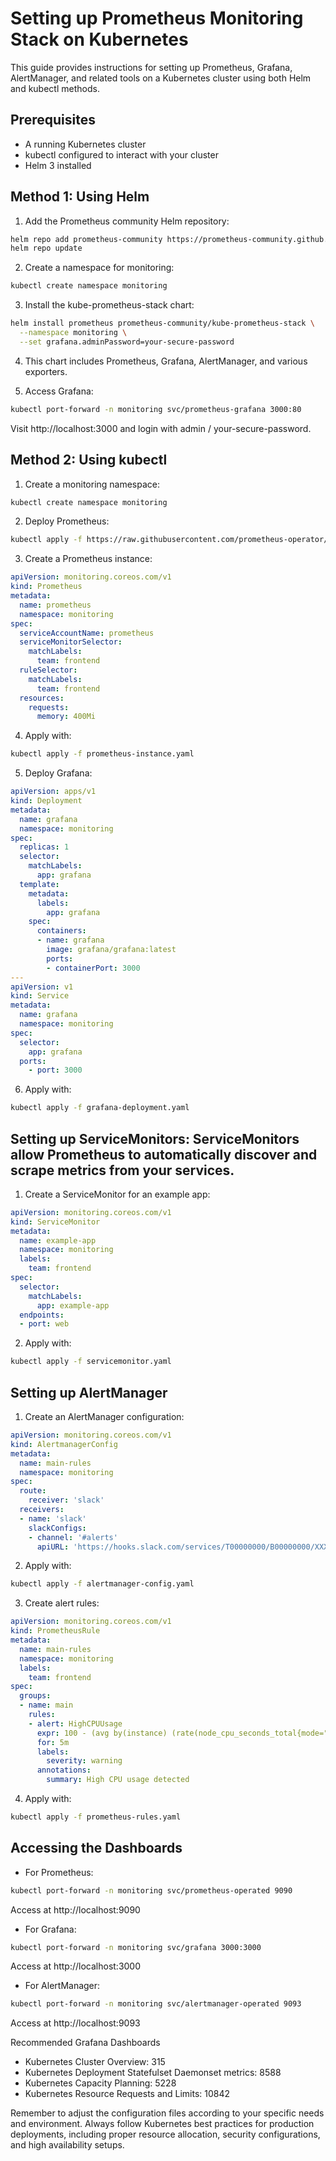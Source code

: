# Setting up Prometheus Monitoring Stack on Kubernetes

This guide provides instructions for setting up Prometheus, Grafana, AlertManager, and related tools on a Kubernetes cluster using both Helm and kubectl methods.

## Prerequisites

- A running Kubernetes cluster
- kubectl configured to interact with your cluster
- Helm 3 installed

## Method 1: Using Helm

1. Add the Prometheus community Helm repository:

```bash
helm repo add prometheus-community https://prometheus-community.github.io/helm-charts
helm repo update
```

2. Create a namespace for monitoring:

```bash
kubectl create namespace monitoring
```

3. Install the kube-prometheus-stack chart:

```bash
helm install prometheus prometheus-community/kube-prometheus-stack \
  --namespace monitoring \
  --set grafana.adminPassword=your-secure-password  
```

4. This chart includes Prometheus, Grafana, AlertManager, and various exporters.

5. Access Grafana:

```bash
kubectl port-forward -n monitoring svc/prometheus-grafana 3000:80
```

Visit http://localhost:3000 and login with admin / your-secure-password.

## Method 2: Using kubectl

1. Create a monitoring namespace:

```bash
kubectl create namespace monitoring
```

2. Deploy Prometheus:

```bash
kubectl apply -f https://raw.githubusercontent.com/prometheus-operator/prometheus-operator/master/bundle.yaml
```

3. Create a Prometheus instance:

```yaml
apiVersion: monitoring.coreos.com/v1
kind: Prometheus
metadata:
  name: prometheus
  namespace: monitoring
spec:
  serviceAccountName: prometheus
  serviceMonitorSelector:
    matchLabels:
      team: frontend
  ruleSelector:
    matchLabels:
      team: frontend
  resources:
    requests:
      memory: 400Mi
```

4. Apply with:

```bash
kubectl apply -f prometheus-instance.yaml
```

5. Deploy Grafana:

```yaml
apiVersion: apps/v1
kind: Deployment
metadata:
  name: grafana
  namespace: monitoring
spec:
  replicas: 1
  selector:
    matchLabels:
      app: grafana
  template:
    metadata:
      labels:
        app: grafana
    spec:
      containers:
      - name: grafana
        image: grafana/grafana:latest
        ports:
        - containerPort: 3000
---
apiVersion: v1
kind: Service
metadata:
  name: grafana
  namespace: monitoring
spec:
  selector:
    app: grafana
  ports:
    - port: 3000
```

6. Apply with:

```bash
kubectl apply -f grafana-deployment.yaml
```

## Setting up ServiceMonitors: ServiceMonitors allow Prometheus to automatically discover and scrape metrics from your services.

1. Create a ServiceMonitor for an example app:

```yaml
apiVersion: monitoring.coreos.com/v1
kind: ServiceMonitor
metadata:
  name: example-app
  namespace: monitoring
  labels:
    team: frontend
spec:
  selector:
    matchLabels:
      app: example-app
  endpoints:
  - port: web
```

2. Apply with:

```bash
kubectl apply -f servicemonitor.yaml
```

## Setting up AlertManager

1. Create an AlertManager configuration:

```yaml
apiVersion: monitoring.coreos.com/v1
kind: AlertmanagerConfig
metadata:
  name: main-rules
  namespace: monitoring
spec:
  route:
    receiver: 'slack'
  receivers:
  - name: 'slack'
    slackConfigs:
    - channel: '#alerts'
      apiURL: 'https://hooks.slack.com/services/T00000000/B00000000/XXXXXXXXXXXXXXXXXXXXXXXX'
```

2. Apply with:

```bash
kubectl apply -f alertmanager-config.yaml
```

3. Create alert rules:

```yaml
apiVersion: monitoring.coreos.com/v1
kind: PrometheusRule
metadata:
  name: main-rules
  namespace: monitoring
  labels:
    team: frontend
spec:
  groups:
  - name: main
    rules:
    - alert: HighCPUUsage
      expr: 100 - (avg by(instance) (rate(node_cpu_seconds_total{mode="idle"}[2m])) * 100) > 80
      for: 5m
      labels:
        severity: warning
      annotations:
        summary: High CPU usage detected
```

4. Apply with:

```bash
kubectl apply -f prometheus-rules.yaml
```

## Accessing the Dashboards

- For Prometheus:

```bash
kubectl port-forward -n monitoring svc/prometheus-operated 9090
```

Access at http://localhost:9090

- For Grafana:

```bash
kubectl port-forward -n monitoring svc/grafana 3000:3000
```

Access at http://localhost:3000

- For AlertManager:

```bash
kubectl port-forward -n monitoring svc/alertmanager-operated 9093
```

Access at http://localhost:9093

Recommended Grafana Dashboards

- Kubernetes Cluster Overview: 315
- Kubernetes Deployment Statefulset Daemonset metrics: 8588
- Kubernetes Capacity Planning: 5228
- Kubernetes Resource Requests and Limits: 10842

Remember to adjust the configuration files according to your specific needs and environment. Always follow Kubernetes best practices for production deployments, including proper resource allocation, security configurations, and high availability setups.